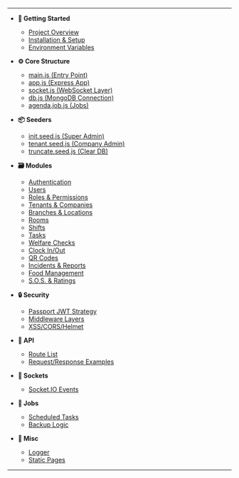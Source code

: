 
---

- **🚀 Getting Started**
  - [Project Overview](getting-started/overview.md)
  - [Installation & Setup](getting-started/setup.md)
  - [Environment Variables](getting-started/env.md)

- **⚙️ Core Structure**
  - [main.js (Entry Point)](core/main.md)
  - [app.js (Express App)](core/app.md)
  - [socket.js (WebSocket Layer)](core/socket.md)
  - [db.js (MongoDB Connection)](core/db.md)
  - [agenda.job.js (Jobs)](core/agenda.md)

- **📦 Seeders**
  - [init.seed.js (Super Admin)](seeders/init.md)
  - [tenant.seed.js (Company Admin)](seeders/tenant.md)
  - [truncate.seed.js (Clear DB)](seeders/truncate.md)

- **🗃️ Modules**
  - [Authentication](modules/auth.md)
  - [Users](modules/users.md)
  - [Roles & Permissions](modules/roles.md)
  - [Tenants & Companies](modules/tenants-companies.md)
  - [Branches & Locations](modules/branches-locations.md)
  - [Rooms](modules/rooms.md)
  - [Shifts](modules/shifts.md)
  - [Tasks](modules/tasks.md)
  - [Welfare Checks](modules/welfare-checks.md)
  - [Clock In/Out](modules/clock-in-out.md)
  - [QR Codes](modules/qr-codes.md)
  - [Incidents & Reports](modules/incidents-reports.md)
  - [Food Management](modules/food.md)
  - [S.O.S. & Ratings](modules/sos.md)

- **🔒 Security**
  - [Passport JWT Strategy](security/passport.md)
  - [Middleware Layers](security/middleware.md)
  - [XSS/CORS/Helmet](security/protection.md)

- **🔧 API**
  - [Route List](api/routes.md)
  - [Request/Response Examples](api/examples.md)

- **🧠 Sockets**
  - [Socket.IO Events](socket/events.md)

- **📆 Jobs**
  - [Scheduled Tasks](agenda/jobs.md)
  - [Backup Logic](agenda/backup.md)

- **🧩 Misc**
  - [Logger](core/logger.md)
  - [Static Pages](core/static.md)

---